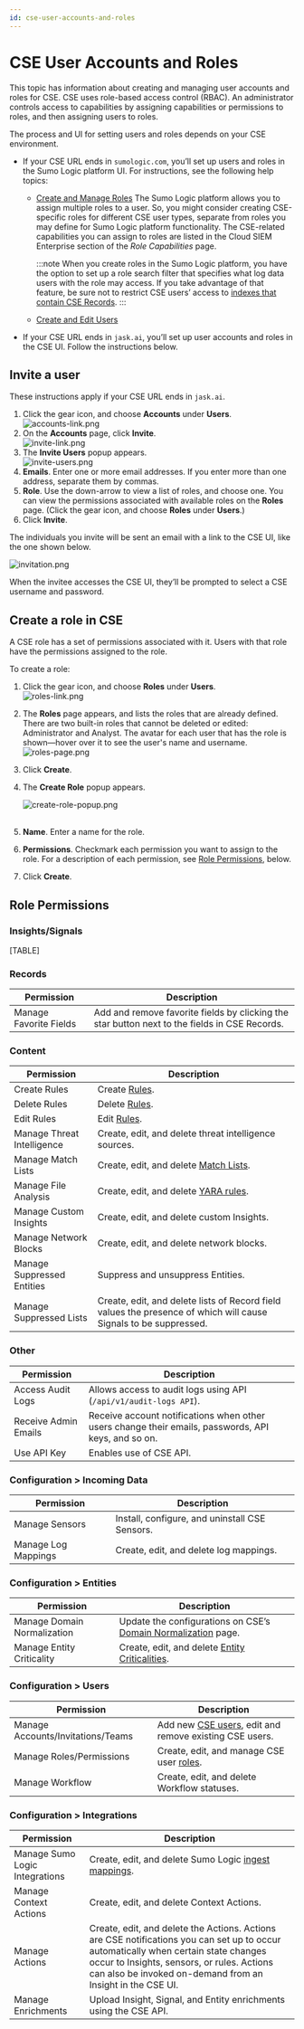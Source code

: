```yaml
---
id: cse-user-accounts-and-roles
---
```


# CSE User Accounts and Roles

This topic has information about creating and managing user accounts and roles for CSE. CSE uses role-based access control (RBAC). An administrator controls access to capabilities by assigning capabilities or permissions to roles, and then assigning users to roles.  

The process and UI for setting users and roles depends on your CSE environment. 

* If your CSE URL ends in `sumologic.com`, you’ll set up users and roles in the Sumo Logic platform UI. For instructions, see the following help topics:
    * [Create and Manage Roles](../../manage/users-and-roles/roles/create-manage-roles.md)  The Sumo Logic platform allows you to assign multiple roles to a user. So, you might consider creating CSE-specific roles for different CSE user types, separate from roles you may define for Sumo Logic platform functionality. The CSE-related capabilities you can assign to roles are listed in the Cloud SIEM Enterprise section of the *Role Capabilities* page. 
        
        :::note
        When you create roles in the Sumo Logic platform, you have the option to set up a role search filter that specifies what log data users with the role may access. If you take advantage of that feature, be sure not to restrict CSE users’ access to [indexes that contain CSE Records](../records-signals-entities-insights/search-cse-records-in-sumo.md).
        :::

    * [Create and Edit Users](../../manage/users-and-roles/users/create-edit-users.md) 
* If your CSE URL ends in `jask.ai`, you’ll set up user accounts and roles in the CSE UI. Follow the instructions below.

## Invite a user

These instructions apply if your CSE URL ends in `jask.ai`.

1. Click the gear icon, and choose **Accounts** under **Users**.   
    ![accounts-link.png](/img/cse/accounts-link.png)
1. On the **Accounts** page, click **Invite**.  
    ![invite-link.png](/img/cse/invite-link.png)
1. The **Invite Users** popup appears.  
    ![invite-users.png](/img/cse/invite-users.png)
1. **Emails**. Enter one or more email addresses. If you enter more than one address, separate them by commas.  
1. **Role**. Use the down-arrow to view a list of roles, and choose one. You can view the permissions associated with available roles on the  **Roles** page. (Click the gear icon, and choose **Roles** under **Users**.) 
1. Click **Invite**. 

The individuals you invite will be sent an email with a link to the CSE
UI, like the one shown below.

![invitation.png](/img/cse/invitation.png)

When the invitee accesses the CSE UI, they’ll be prompted to select a CSE username and password.  

## Create a role in CSE

A CSE role has a set of permissions associated with it. Users with that role have the permissions assigned to the role. 

To create a role:

1. Click the gear icon, and choose **Roles** under **Users**.   
    ![roles-link.png](/img/cse/roles-link.png)
1. The **Roles** page appears, and lists the roles that are already  defined. There are two built-in roles that cannot be deleted or edited: Administrator and Analyst. The avatar for each user that has the role is shown―hover over it to see the user's name and username.   
    ![roles-page.png](/img/cse/roles-page.png)
1. Click **Create**.
1. The **Create Role** popup appears.
    
    ![create-role-popup.png](/img/cse/create-role-popup.png)  
     
1. **Name**. Enter a name for the role.
1. **Permissions**. Checkmark each permission you want to assign to the role. For a description of each permission, see [Role Permissions](#role-permissions), below.
1. Click **Create**.

## Role Permissions

### Insights/Signals

[TABLE]

### Records

| Permission | Description |
|--|--|
| Manage Favorite Fields | Add and remove favorite fields by clicking the star button next to the fields in CSE Records. |

### Content

| Permission | Description |
|--|--|
| Create Rules | Create [Rules](/docs/cse/cse-rules). |
| Delete Rules | Delete [Rules](/docs/cse/cse-rules). |
| Edit Rules | Edit [Rules](/docs/cse/cse-rules). |
| Manage Threat Intelligence | Create, edit, and delete threat intelligence sources. |
| Manage Match Lists | Create, edit, and delete [Match Lists](../match-lists-suppressed-lists/create-match-list.md). |
| Manage File Analysis | Create, edit, and delete [YARA rules](../cse-rules/import-yara-rules.md). |
| Manage Custom Insights | Create, edit, and delete custom Insights. |
| Manage Network Blocks | Create, edit, and delete network blocks. |
| Manage Suppressed Entities | Suppress and unsuppress Entities. |
| Manage Suppressed Lists | Create, edit, and delete lists of Record field values the presence of which will cause Signals to be suppressed.  |

### Other

| Permission | Description |
|--|--|
| Access Audit Logs | Allows access to audit logs using API (`/api/v1/audit-logs API`). |
| Receive Admin Emails | Receive account notifications when other users change their emails, passwords, API keys, and so on. |
| Use API Key | Enables use of CSE API. |

### Configuration \> Incoming Data

| Permission | Description |
|---------------------|------------------------------------------------|
| Manage Sensors      | Install, configure, and uninstall CSE Sensors. |
| Manage Log Mappings | Create, edit, and delete log mappings.         |

### Configuration \> Entities

| Permission | Description |
|--|--|
| Manage Domain Normalization | Update the configurations on CSE’s [Domain Normalization](../cse-schema/username-and-hostname-normalization.md) page. |
| Manage Entity Criticality   | Create, edit, and delete [Entity Criticalities](../records-signals-entities-insights/entity-criticality.md).                  |

### Configuration \> Users

| Permission | Description |
|--|--|
| Manage Accounts/Invitations/Teams | Add new [CSE users](cse-user-accounts-and-roles.md), edit and remove existing CSE users. |
| Manage Roles/Permissions | Create, edit, and manage CSE user [roles](cse-user-accounts-and-roles.md). |
| Manage Workflow | Create, edit, and delete Workflow statuses. |

### Configuration \> Integrations

| Permission | Description |
|--|--|
| Manage Sumo Logic Integrations | Create, edit, and delete Sumo Logic [ingest mappings](../cse-ingestion/sumo-logic-ingest-mapping.md). |
| Manage Context Actions | Create, edit, and delete Context Actions. |
| Manage Actions | Create, edit, and delete the Actions. Actions are CSE notifications you can set up to occur automatically when certain state changes occur to Insights, sensors, or rules. Actions can also be invoked on-demand from an Insight in the CSE UI. |
| Manage Enrichments | Upload Insight, Signal, and Entity enrichments using the CSE API. |

  
  
  
  
 
